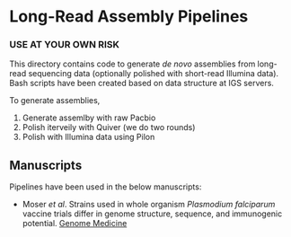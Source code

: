 # Long-Read Assembly Pipelines
### USE AT YOUR OWN RISK

This directory contains code to generate <i>de novo</i> assemblies from long-read sequencing data (optionally polished with short-read Illumina data). Bash scripts have been created based on data structure at IGS servers. 

To generate assemblies,
1) Generate assemlby with raw Pacbio 
2) Polish iterveily with Quiver (we do two rounds)
3) Polish with Illumina data using Pilon

## Manuscripts

Pipelines have been used in the below manuscripts: 

- Moser <i>et al</i>. Strains used in whole organism <i>Plasmodium falciparum</i> vaccine trials differ in genome structure, sequence, and immunogenic potential. [Genome Medicine](https://genomemedicine.biomedcentral.com/articles/10.1186/s13073-019-0708-9)
